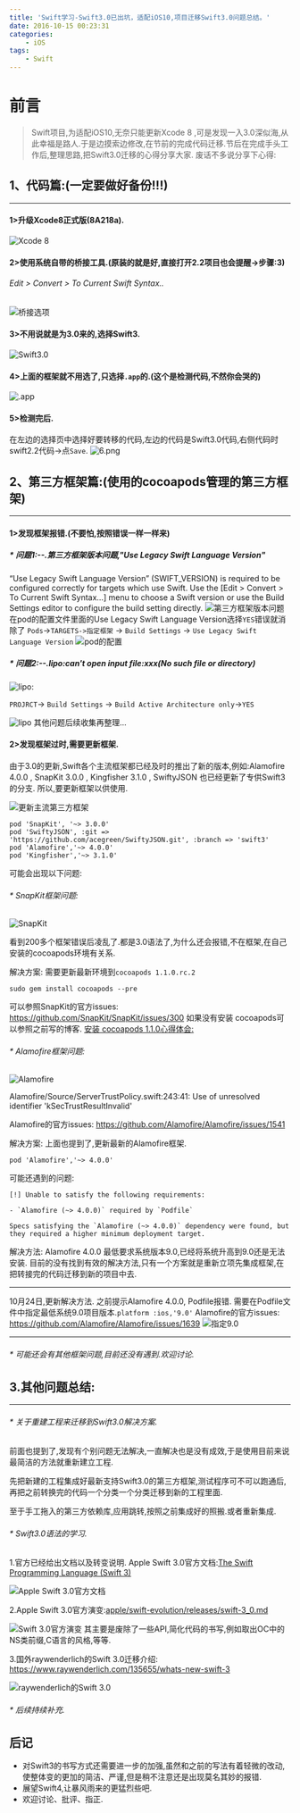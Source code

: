 ```yaml
---
title: 'Swift学习-Swift3.0已出坑，适配iOS10,项目迁移Swift3.0问题总结。'
date: 2016-10-15 00:23:31
categories:
    - iOS
tags: 
    - Swift
---
```

# 前言
>Swift项目,为适配iOS10,无奈只能更新Xcode 8 ,可是发现一入3.0深似海,从此幸福是路人.于是边摸索边修改,在节前的完成代码迁移.节后在完成手头工作后,整理思路,把Swift3.0迁移的心得分享大家.
废话不多说分享下心得:

## 1、代码篇:(一定要做好备份!!!)
---

#### 1>升级Xcode8正式版(8A218a).

![Xcode 8 ](http://upload-images.jianshu.io/upload_images/1666327-98d84a6ab3a12740.png?imageMogr2/auto-orient/strip%7CimageView2/2/w/1240)

#### 2>使用系统自带的桥接工具.(原装的就是好,直接打开2.2项目也会提醒->步骤:3)

###### Edit > Convert > To Current Swift Syntax..

![桥接选项](http://upload-images.jianshu.io/upload_images/1666327-fec7c1aada9529b8.png?imageMogr2/auto-orient/strip%7CimageView2/2/w/1240)

#### 3>不用说就是为3.0来的,选择Swift3.

![Swift3.0](http://upload-images.jianshu.io/upload_images/1666327-84d13f5bf197baa0.png?imageMogr2/auto-orient/strip%7CimageView2/2/w/1240)

#### 4>上面的框架就不用选了,只选择`.app`的.(这个是检测代码,不然你会哭的)

![.app](http://upload-images.jianshu.io/upload_images/1666327-4e3fc24ecf949ac7.png?imageMogr2/auto-orient/strip%7CimageView2/2/w/1240)

#### 5>检测完后.

在左边的选择页中选择好要转移的代码,左边的代码是Swift3.0代码,右侧代码时swift2.2代码->点`Save`.
![6.png](http://upload-images.jianshu.io/upload_images/1666327-bea954aa25e31670.png?imageMogr2/auto-orient/strip%7CimageView2/2/w/1240)

## 2、第三方框架篇:(使用的cocoapods管理的第三方框架)

---

#### 1>发现框架报错.(不要怕,按照错误一样一样来)
##### * 问题1:--.第三方框架版本问题,"Use Legacy Swift Language Version"

“Use Legacy Swift Language Version” (SWIFT_VERSION) is required to be configured correctly for targets which use Swift. Use the [Edit > Convert > To Current Swift Syntax…] menu to choose a Swift version or use the Build Settings editor to configure the build setting directly.
![第三方框架版本问题](http://upload-images.jianshu.io/upload_images/1666327-3146e35e3b1dff2f.png?imageMogr2/auto-orient/strip%7CimageView2/2/w/1240)
在pod的配置文件里面的Use Legacy Swift Language Version选择`YES`错误就消除了
`Pods`->`TARGETS->指定框架` -> `Build Settings` -> `Use Legacy Swift Language Version`
![pod的配置](http://upload-images.jianshu.io/upload_images/1666327-ced879460f44ea3c.png?imageMogr2/auto-orient/strip%7CimageView2/2/w/1240)

##### * 问题2:--.lipo:can't open input file:xxx(No such file or directory)

![lipo:](http://upload-images.jianshu.io/upload_images/1666327-bb07e2570e751087.png?imageMogr2/auto-orient/strip%7CimageView2/2/w/1240)

`PROJRCT`-> `Build Settings` -> `Build Active Architecture only`->`YES`

![lipo](http://upload-images.jianshu.io/upload_images/1666327-9bc9b5e892190e90.png?imageMogr2/auto-orient/strip%7CimageView2/2/w/1240)
其他问题后续收集再整理...

#### 2>发现框架过时,需要更新框架.

由于3.0的更新,Swift各个主流框架都已经及时的推出了新的版本,例如:Alamofire 4.0.0 , SnapKit 3.0.0 , Kingfisher 3.1.0 , SwiftyJSON 也已经更新了专供Swift3的分支.
所以,要更新框架以供使用.

![更新主流第三方框架](http://upload-images.jianshu.io/upload_images/1666327-d67e896f28e9c548.png?imageMogr2/auto-orient/strip%7CimageView2/2/w/1240)

```
pod 'SnapKit', '~> 3.0.0'
pod 'SwiftyJSON', :git => 'https://github.com/acegreen/SwiftyJSON.git', :branch => 'swift3'
pod 'Alamofire','~> 4.0.0'
pod 'Kingfisher','~> 3.1.0'
```

可能会出现以下问题:
###### * SnapKit框架问题:

![SnapKit](http://upload-images.jianshu.io/upload_images/1666327-b66d211f0bbcc0f6.png?imageMogr2/auto-orient/strip%7CimageView2/2/w/1240)


看到200多个框架错误后凌乱了.都是3.0语法了,为什么还会报错,不在框架,在自己安装的cocoapods环境有关系.

解决方案:
需要更新最新环境到`cocoapods 1.1.0.rc.2`

```
sudo gem install cocoapods --pre
```
可以参照SnapKit的官方issues:
https://github.com/SnapKit/SnapKit/issues/300
如果没有安装 cocoapods可以参照之前写的博客.
[安装 cocoapods 1.1.0心得体会:](http://www.jianshu.com/p/b98b8ac7d22d)

###### * Alamofire框架问题:

![Alamofire](http://upload-images.jianshu.io/upload_images/1666327-14c391721f02140b.png?imageMogr2/auto-orient/strip%7CimageView2/2/w/1240)


Alamofire/Source/ServerTrustPolicy.swift:243:41: Use of unresolved identifier 'kSecTrustResultInvalid'

Alamofire的官方issues:
https://github.com/Alamofire/Alamofire/issues/1541

解决方案:
上面也提到了,更新最新的Alamofire框架.

```
pod 'Alamofire','~> 4.0.0'
```

可能还遇到的问题:

```
[!] Unable to satisfy the following requirements:

- `Alamofire (~> 4.0.0)` required by `Podfile`

Specs satisfying the `Alamofire (~> 4.0.0)` dependency were found, but they required a higher minimum deployment target.
```
解决方法:
Alamofire 4.0.0 最低要求系统版本9.0,已经将系统升高到9.0还是无法安装.
目前的没有找到有效的解决方法,只有一个方案就是重新立项先集成框架,在把转接完的代码迁移到新的项目中去.

---
10月24日,更新解决方法.
之前提示Alamofire 4.0.0, Podfile报错.
需要在Podfile文件中指定最低系统9.0项目版本.`platform :ios,'9.0'`
Alamofire的官方issues:
https://github.com/Alamofire/Alamofire/issues/1639
![指定9.0](http://upload-images.jianshu.io/upload_images/1666327-2638ba907c545a40.png?imageMogr2/auto-orient/strip%7CimageView2/2/w/1240)

---

###### * 可能还会有其他框架问题,目前还没有遇到.欢迎讨论.

## 3.其他问题总结:
---

###### * 关于重建工程来迁移到Swift3.0解决方案.

前面也提到了,发现有个别问题无法解决,一直解决也是没有成效,于是使用目前来说最简洁的方法就重新建立工程.

先把新建的工程集成好最新支持Swift3.0的第三方框架,测试程序可不可以跑通后,再把之前转换完的代码一个分类一个分类迁移到新的工程里面.

至于手工拖入的第三方依赖库,应用跳转,按照之前集成好的照搬.或者重新集成.

###### * Swift3.0语法的学习.

1.官方已经给出文档以及转变说明.
Apple Swift 3.0官方文档:[The Swift Programming Language (Swift 3)](https://developer.apple.com/library/prerelease/content/documentation/Swift/Conceptual/Swift_Programming_Language/TheBasics.html#//apple_ref/doc/uid/TP40014097-CH5-ID309)

![Apple Swift 3.0官方文档](http://upload-images.jianshu.io/upload_images/1666327-0b6b3aaf1d67bed3.png?imageMogr2/auto-orient/strip%7CimageView2/2/w/1240)

2.Apple  Swift 3.0官方演变:[apple/swift-evolution/releases/swift-3_0.md](https://github.com/apple/swift-evolution/blob/master/releases/swift-3_0.md)

![Swift 3.0官方演变](http://upload-images.jianshu.io/upload_images/1666327-0e3bcf5083b6d4e0.png?imageMogr2/auto-orient/strip%7CimageView2/2/w/1240)
其主要是废除了一些API,简化代码的书写,例如取出OC中的NS类前缀,C语言的风格,等等.

3.国外raywenderlich的Swift 3.0迁移介绍:
https://www.raywenderlich.com/135655/whats-new-swift-3

![raywenderlich的Swift 3.0](http://upload-images.jianshu.io/upload_images/1666327-0cb70ac2167f7a10.png?imageMogr2/auto-orient/strip%7CimageView2/2/w/1240)
 
######  * 后续持续补充.

## 后记
* 对Swift3的书写方式还需要进一步的加强,虽然和之前的写法有着轻微的改动,使整体变的更加的简洁、严谨,但是稍不注意还是出现莫名其妙的报错.
* 展望Swift4,让暴风雨来的更猛烈些吧.
* 欢迎讨论、批评、指正.

